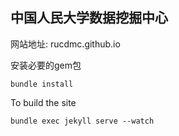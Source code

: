 ## 中国人民大学数据挖掘中心

网站地址: rucdmc.github.io

安装必要的gem包

    bundle install

To build the site

    bundle exec jekyll serve --watch
